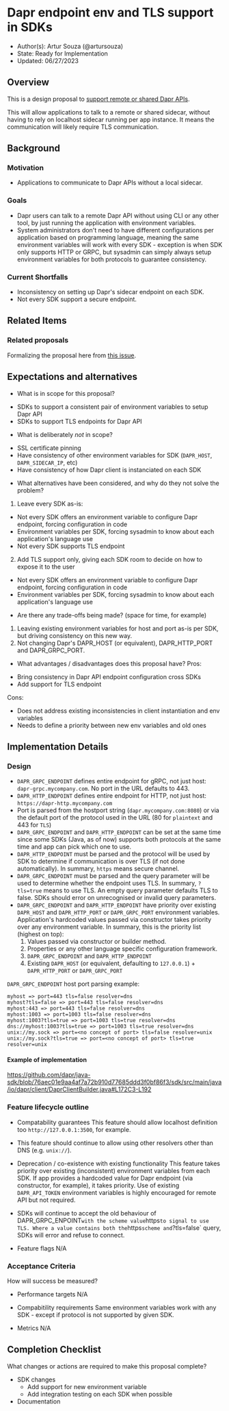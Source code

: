 # Dapr endpoint env and TLS support in SDKs 

* Author(s): Artur Souza (@artursouza)
* State: Ready for Implementation
* Updated: 06/27/2023

## Overview

This is a design proposal to [support remote or shared Dapr APIs](https://github.com/dapr/dapr/issues/6035).

This will allow applications to talk to a remote or shared sidecar, without having to rely on localhost sidecar running per app instance. It means the communication will likely require TLS communication.

## Background

### Motivation
- Applications to communicate to Dapr APIs without a local sidecar.

### Goals
- Dapr users can talk to a remote Dapr API without using CLI or any other tool, by just running the application with environment variables.
- System administrators don't need to have different configurations per application based on programming language, meaning the same environment variables will work with every SDK - exception is when SDK only supports HTTP or GRPC, but sysadmin can simply always setup environment variables for both protocols to guarantee consistency.

### Current Shortfalls
- Inconsistency on setting up Dapr's sidecar endpoint on each SDK.
- Not every SDK support a secure endpoint.

## Related Items

### Related proposals 

Formalizing the proposal here from [this issue](https://github.com/dapr/dapr/issues/6035).

## Expectations and alternatives

* What is in scope for this proposal?
- SDKs to support a consistent pair of environment variables to setup Dapr API
- SDKs to support TLS endpoints for Dapr API

* What is deliberately *not* in scope?
- SSL certificate pinning
- Have consistency of other environment variables for SDK (`DAPR_HOST`, `DAPR_SIDECAR_IP`, etc)
- Have consistency of how Dapr client is instanciated on each SDK


* What alternatives have been considered, and why do they not solve the problem?
1. Leave every SDK as-is:
  - Not every SDK offers an environment variable to configure Dapr endpoint, forcing configuration in code
  - Environment variables per SDK, forcing sysadmin to know about each application's language use
  - Not every SDK supports TLS endpoint
2. Add TLS support only, giving each SDK room to decide on how to expose it to the user
  - Not every SDK offers an environment variable to configure Dapr endpoint, forcing configuration in code
  - Environment variables per SDK, forcing sysadmin to know about each application's language use

* Are there any trade-offs being made? (space for time, for example)
1. Leaving existing environment variables for host and port as-is per SDK, but driving consistency on this new way.
2. Not changing Dapr's DAPR_HOST (or equivalent), DAPR_HTTP_PORT and DAPR_GRPC_PORT.

* What advantages / disadvantages does this proposal have? 
Pros:
- Bring consistency in Dapr API endpoint configuration cross SDKs
- Add support for TLS endpoint

Cons:
- Does not address existing inconsistencies in client instantiation and env variables
- Needs to define a priority between new env variables and old ones

## Implementation Details

### Design

* `DAPR_GRPC_ENDPOINT` defines entire endpoint for gRPC, not just host: `dapr-grpc.mycompany.com`. No port in the URL defaults to 443.
* `DAPR_HTTP_ENDPOINT` defines entire endpoint for HTTP, not just host: `https://dapr-http.mycompany.com`
* Port is parsed from the hostport string (`dapr.mycompany.com:8080`) or via the default port of the protocol used in the URL (80 for `plaintext` and 443 for `TLS`)
* `DAPR_GRPC_ENDPOINT` and `DAPR_HTTP_ENDPOINT` can be set at the same time since some SDKs (Java, as of now) supports both protocols at the same time and app can pick which one to use.
* `DAPR_HTTP_ENDPOINT` must be parsed and the protocol will be used by SDK to determine if communication is over TLS (if not done automatically). In summary, `https` means secure channel.
* `DAPR_GRPC_ENDPOINT` must be parsed and the query parameter will be used to determine whether the endpoint uses TLS. In summary, `?tls=true` means to use TLS. An empty query parameter defaults TLS to false. SDKs should error on unrecognised or invalid query parameters.
* `DAPR_GRPC_ENDPOINT` and `DAPR_HTTP_ENDPOINT` have priority over existing `DAPR_HOST` and `DAPR_HTTP_PORT` or `DAPR_GRPC_PORT` environment variables. Application's hardcoded values passed via constructor takes priority over any environment variable. In summary, this is the priority list (highest on top):
  1. Values passed via constructor or builder method.
  2. Properties or any other language specific configuration framework.
  3. `DAPR_GRPC_ENDPOINT` and `DAPR_HTTP_ENDPOINT`
  4. Existing `DAPR_HOST` (or equivalent, defaulting to `127.0.0.1`) + `DAPR_HTTP_PORT` or `DAPR_GRPC_PORT`

`DAPR_GRPC_ENDPOINT` host port parsing example:

```
myhost => port=443 tls=false resolver=dns
myhost?tls=false => port=443 tls=false resolver=dns
myhost:443 => port=443 tls=false resolver=dns
myhost:1003 => port=1003 tls=false resolver=dns
myhost:1003?tls=true => port=1003 tls=true resolver=dns
dns://myhost:1003?tls=true => port=1003 tls=true resolver=dns
unix://my.sock => port=<no concept of port> tls=false resolver=unix
unix://my.sock?tls=true => port=<no concept of port> tls=true resolver=unix
```

#### Example of implementation

https://github.com/dapr/java-sdk/blob/76aec01e9aa4af7a72b910d77685ddd3f0bf86f3/sdk/src/main/java/io/dapr/client/DaprClientBuilder.java#L172C3-L192

### Feature lifecycle outline

* Compatability guarantees
This feature should allow localhost definition too `http://127.0.0.1:3500`, for example.

* This feature should continue to allow using other resolvers other than DNS (e.g.
`unix://`).

* Deprecation / co-existence with existing functionality
This feature takes priority over existing (inconsistent) environment variables from each SDK. If app provides a hardcoded value for Dapr endpoint (via constructor, for example), it takes priority.
Use of existing `DAPR_API_TOKEN` environment variables is highly encouraged for remote API but not required.

* SDKs will continue to accept the old behaviour of DAPR_GRPC_ENPOINT` with
  the scheme value `https` to signal to use TLS. Where a value contains both the
  `https` scheme and `?tls=false` query, SDKs will error and refuse to connect.

* Feature flags
N/A

### Acceptance Criteria

How will success be measured? 

* Performance targets
N/A

* Compabitility requirements
Same environment variables work with any SDK - except if protocol is not supported by given SDK.

* Metrics
N/A

## Completion Checklist

What changes or actions are required to make this proposal complete?

* SDK changes
  * Add support for new environment variable
  * Add integration testing on each SDK when possible
* Documentation

